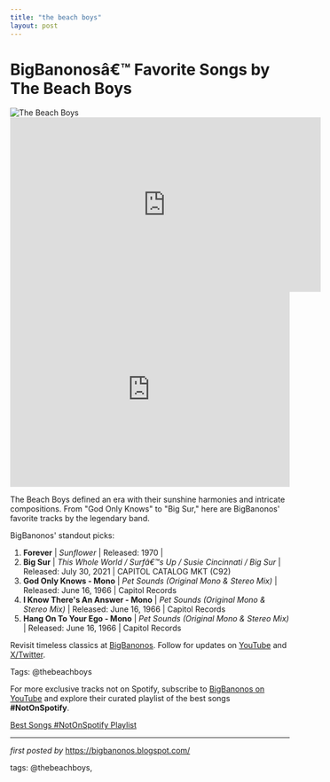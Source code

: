```yaml
---
title: "the beach boys"
layout: post
---
```

 <!-- Title of the Post -->
<h1 >BigBanonosâ€™ Favorite Songs by The Beach Boys</h1> <!-- Featured Image -->
<div > <img src="https://thisis-images.spotifycdn.com/37i9dQZF1DZ06evO1YgcUw-default.jpg" alt="The Beach Boys">
</div>
<iframe width="560" height="315" src="https://www.youtube.com/embed/8Tokxcbu_Uo?si=6dQOTZsL0-DzQvsg" title="YouTube video player" frameborder="0" allow="accelerometer; autoplay; clipboard-write; encrypted-media; gyroscope; picture-in-picture; web-share" referrerpolicy="strict-origin-when-cross-origin" allowfullscreen></iframe> <!-- Spotify Embed -->
<div > <iframe src="https://open.spotify.com/embed/playlist/1vg6GrySSFK7E2EXzQnoTd?utm_source=generator" width="100%" height="352" frameBorder="0" allowfullscreen="" allow="autoplay; clipboard-write; encrypted-media; fullscreen; picture-in-picture" loading="lazy"></iframe>
</div> <!-- Introductory Text -->
<p >The Beach Boys defined an era with their sunshine harmonies and intricate compositions. From "God Only Knows" to "Big Sur," here are BigBanonos' favorite tracks by the legendary band.</p> <!-- Song Highlights -->
<div > <p>BigBanonos' standout picks:</p> <ol> <li><strong>Forever</strong> | <em>Sunflower</em> | Released: 1970 | </li> <li><strong>Big Sur</strong> | <em>This Whole World / Surfâ€™s Up / Susie Cincinnati / Big Sur</em> | Released: July 30, 2021 | CAPITOL CATALOG MKT (C92)</li> <li><strong>God Only Knows - Mono</strong> | <em>Pet Sounds (Original Mono & Stereo Mix)</em> | Released: June 16, 1966 | Capitol Records</li> <li><strong>I Know There's An Answer - Mono</strong> | <em>Pet Sounds (Original Mono & Stereo Mix)</em> | Released: June 16, 1966 | Capitol Records</li> <li><strong>Hang On To Your Ego - Mono</strong> | <em>Pet Sounds (Original Mono & Stereo Mix)</em> | Released: June 16, 1966 | Capitol Records</li> </ol>
</div> <!-- Footer Links -->
<div > <p>Revisit timeless classics at <a href="https://bigbanonos.blogspot.com/" target="_blank">BigBanonos</a>. Follow for updates on <a href="https://www.youtube.com/@BigBanonos" target="_blank">YouTube</a> and <a href="https://x.com/bigbanonos" target="_blank">X/Twitter</a>.</p>
</div> <!-- Tags -->
<p >Tags: @thebeachboys</p>


<!--Subscribe and Playlist Links-->
<div>
    <p>For more exclusive tracks not on Spotify, subscribe to <a href="https://www.youtube.com/@BigBanonos" target="_blank">BigBanonos on YouTube</a> and explore their curated playlist of the best songs <strong>#NotOnSpotify</strong>.</p>
    <p><a href="https://www.youtube.com/playlist?list=PLtuNtuTatqI0kFahUCbtbfenC_ET5O_tr" target="_blank">Best Songs #NotOnSpotify Playlist<br /></a></p></div>

<hr />

<p><em>first posted by</em> <a href="https://bigbanonos.blogspot.com/" rel="noopener" target="_new">https://bigbanonos.blogspot.com/</a></p>

<p>tags: @thebeachboys,</p>
